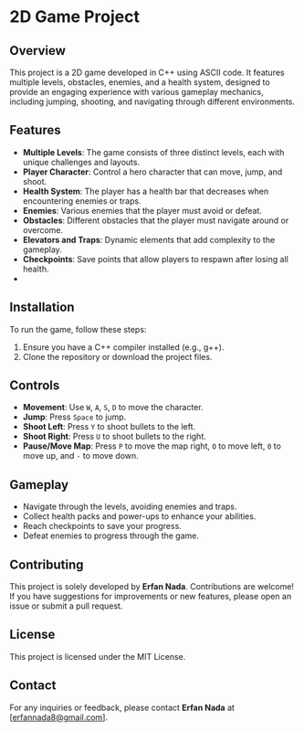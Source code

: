# 2D Game Project

## Overview
This project is a 2D game developed in C++ using ASCII code. It features multiple levels, obstacles, enemies, and a health system, designed to provide an engaging experience with various gameplay mechanics, including jumping, shooting, and navigating through different environments.

## Features
- **Multiple Levels**: The game consists of three distinct levels, each with unique challenges and layouts.
- **Player Character**: Control a hero character that can move, jump, and shoot.
- **Health System**: The player has a health bar that decreases when encountering enemies or traps.
- **Enemies**: Various enemies that the player must avoid or defeat.
- **Obstacles**: Different obstacles that the player must navigate around or overcome.
- **Elevators and Traps**: Dynamic elements that add complexity to the gameplay.
- **Checkpoints**: Save points that allow players to respawn after losing all health.
- 
## Installation
To run the game, follow these steps:

1. Ensure you have a C++ compiler installed (e.g., g++).
2. Clone the repository or download the project files.

## Controls
- **Movement**: Use `W`, `A`, `S`, `D` to move the character.
- **Jump**: Press `Space` to jump.
- **Shoot Left**: Press `Y` to shoot bullets to the left.
- **Shoot Right**: Press `U` to shoot bullets to the right.
- **Pause/Move Map**: Press `P` to move the map right, `O` to move left, `0` to move up, and `-` to move down.

## Gameplay
- Navigate through the levels, avoiding enemies and traps.
- Collect health packs and power-ups to enhance your abilities.
- Reach checkpoints to save your progress.
- Defeat enemies to progress through the game.

## Contributing
This project is solely developed by **Erfan Nada**. Contributions are welcome! If you have suggestions for improvements or new features, please open an issue or submit a pull request.

## License
This project is licensed under the MIT License.

## Contact
For any inquiries or feedback, please contact **Erfan Nada** at [erfannada8@gmail.com].
